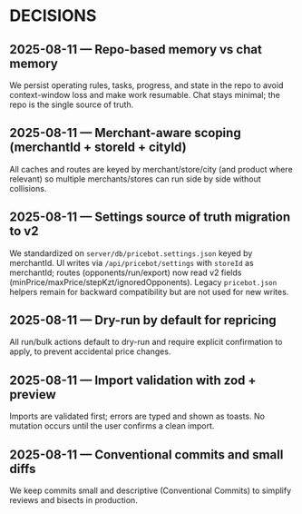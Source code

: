 # DECISIONS

## 2025-08-11 — Repo-based memory vs chat memory
We persist operating rules, tasks, progress, and state in the repo to avoid context-window loss and make work resumable. Chat stays minimal; the repo is the single source of truth.

## 2025-08-11 — Merchant-aware scoping (merchantId + storeId + cityId)
All caches and routes are keyed by merchant/store/city (and product where relevant) so multiple merchants/stores can run side by side without collisions.

## 2025-08-11 — Settings source of truth migration to v2
We standardized on `server/db/pricebot.settings.json` keyed by merchantId. UI writes via `/api/pricebot/settings` with `storeId` as merchantId; routes (opponents/run/export) now read v2 fields (minPrice/maxPrice/stepKzt/ignoredOpponents). Legacy `pricebot.json` helpers remain for backward compatibility but are not used for new writes.

## 2025-08-11 — Dry-run by default for repricing
All run/bulk actions default to dry-run and require explicit confirmation to apply, to prevent accidental price changes.

## 2025-08-11 — Import validation with zod + preview
Imports are validated first; errors are typed and shown as toasts. No mutation occurs until the user confirms a clean import.

## 2025-08-11 — Conventional commits and small diffs
We keep commits small and descriptive (Conventional Commits) to simplify reviews and bisects in production.
